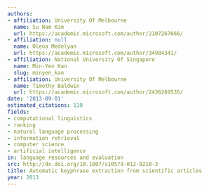 ```yaml
---
authors:
- affiliation: University Of Melbourne
  name: Su Nam Kim
  url: https://academic.microsoft.com/author/2107267666/
- affiliation: null
  name: Olena Medelyan
  url: https://academic.microsoft.com/author/34984341/
- affiliation: National University Of Singapore
  name: Min-Yen Kan
  slug: minyen_kan
- affiliation: University Of Melbourne
  name: Timothy Baldwin
  url: https://academic.microsoft.com/author/2436269535/
date: '2013-09-01'
estimated_citations: 119
fields:
- computational linguistics
- ranking
- natural language processing
- information retrieval
- computer science
- artificial intelligence
in: language resources and evaluation
src: http://dx.doi.org/10.1007/s10579-012-9210-3
title: Automatic keyphrase extraction from scientific articles
year: 2013
---
```

